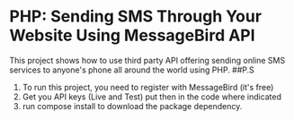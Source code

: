 # PHP: Sending SMS Through Your Website Using MessageBird API 
This project shows how to use third party API offering sending online SMS services to anyone's phone all around the world using PHP.
##P.S
1. To run this project, you need to register with MessageBird (it's free)
2. Get you API keys (Live and Test) put then in the code where indicated
3. run compose install to download the package dependency.
